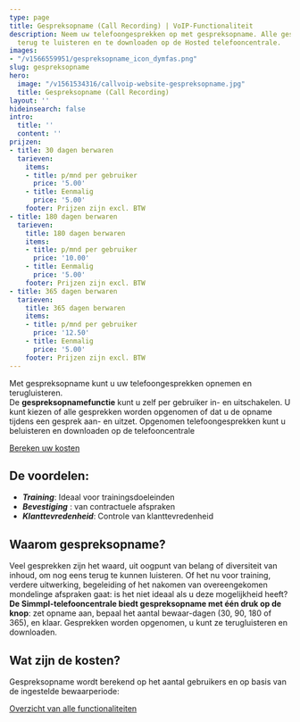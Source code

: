 ```yaml
---
type: page
title: Gespreksopname (Call Recording) | VoIP-Functionaliteit
description: Neem uw telefoongesprekken op met gespreksopname. Alle gesprekken zijn
  terug te luisteren en te downloaden op de Hosted telefooncentrale.
images:
- "/v1566559951/gespreksopname_icon_dymfas.png"
slug: gespreksopname
hero:
  image: "/v1561534316/callvoip-website-gespreksopname.jpg"
  title: Gespreksopname (Call Recording)
layout: ''
hideinsearch: false
intro:
  title: ''
  content: ''
prijzen:
- title: 30 dagen berwaren
  tarieven:
    items:
    - title: p/mnd per gebruiker
      price: '5.00'
    - title: Eenmalig
      price: '5.00'
    footer: Prijzen zijn excl. BTW
- title: 180 dagen berwaren   
  tarieven:
    title: 180 dagen berwaren 
    items:
    - title: p/mnd per gebruiker
      price: '10.00'
    - title: Eenmalig
      price: '5.00'
    footer: Prijzen zijn excl. BTW
- title: 365 dagen berwaren   
  tarieven:
    title: 365 dagen berwaren 
    items:
    - title: p/mnd per gebruiker
      price: '12.50'
    - title: Eenmalig
      price: '5.00'
    footer: Prijzen zijn excl. BTW
---
```

Met gespreksopname kunt u uw telefoongesprekken opnemen en terugluisteren.  
De **gespreksopnamefunctie** kunt u zelf per gebruiker in- en uitschakelen. U kunt kiezen of alle gesprekken worden opgenomen of dat u de opname tijdens een gesprek aan- en uitzet. Opgenomen telefoongesprekken kunt u beluisteren en downloaden op de telefooncentrale

<a href="/calculator/" class="button">Bereken uw kosten</a>

## De voordelen:

* **_Training_**: Ideaal voor trainingsdoeleinden
* **_Bevestiging_** : van contractuele afspraken
* **_Klanttevredenheid_**: Controle van klanttevredenheid

## Waarom gespreksopname?

Veel gesprekken zijn het waard, uit oogpunt van belang of diversiteit van inhoud, om nog eens terug te kunnen luisteren. Of het nu voor training, verdere uitwerking, begeleiding of het nakomen van overeengekomen mondelinge afspraken gaat: is het niet ideaal als u deze mogelijkheid heeft?  
**De Simmpl-telefooncentrale biedt gespreksopname met één druk op de knop**: zet opname aan, bepaal het aantal bewaar-dagen (30, 90, 180 of 365), en klaar. Gesprekken worden opgenomen, u kunt ze terugluisteren en downloaden.

## Wat zijn de kosten?

Gespreksopname wordt berekend op het aantal gebruikers en op basis van de ingestelde bewaarperiode:


<a href="/telefonie/functionaliteiten/" class="button">Overzicht van alle functionaliteiten</a>
